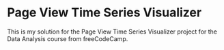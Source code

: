 # Page View Time Series Visualizer

This is my solution for the Page View Time Series Visualizer project for the Data Analysis course from freeCodeCamp.